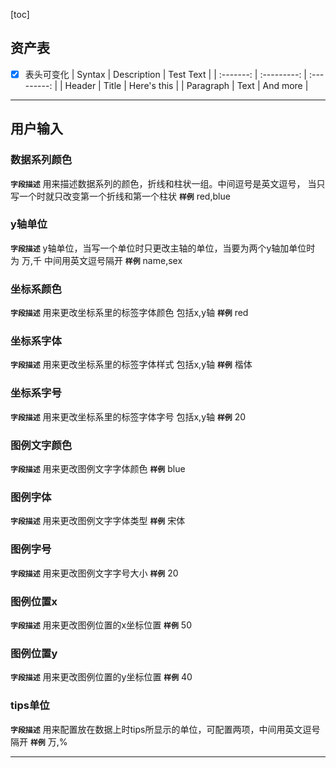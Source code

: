 [toc]
## 资产表
+ [x] 表头可变化
   |  Syntax   | Description |  Test Text  |
   | :-------: | :---------: | :---------: |
   |  Header   |    Title    | Here's this |
   | Paragraph |    Text     |  And more   |

---
## 用户输入 
### 数据系列颜色
**`字段描述`**
用来描述数据系列的颜色，折线和柱状一组。中间逗号是英文逗号，
当只写一个时就只改变第一个折线和第一个柱状
**`样例`**
red,blue
### y轴单位
**`字段描述`**
y轴单位，当写一个单位时只更改主轴的单位，当要为两个y轴加单位时 为 万,千 中间用英文逗号隔开
**`样例`**
name,sex

### 坐标系颜色
**`字段描述`**
用来更改坐标系里的标签字体颜色 包括x,y轴
**`样例`**
red

### 坐标系字体
**`字段描述`**
用来更改坐标系里的标签字体样式 包括x,y轴
**`样例`**
楷体

### 坐标系字号
**`字段描述`**
用来更改坐标系里的标签字体字号 包括x,y轴
**`样例`**
20


### 图例文字颜色
**`字段描述`**
用来更改图例文字字体颜色 
**`样例`**
blue


### 图例字体
**`字段描述`**
用来更改图例文字字体类型
**`样例`**
宋体

### 图例字号
**`字段描述`**
用来更改图例文字字号大小
**`样例`**
20

### 图例位置x
**`字段描述`**
 用来更改图例位置的x坐标位置
**`样例`**
50

### 图例位置y
**`字段描述`**
用来更改图例位置的y坐标位置
**`样例`**
40

### tips单位
**`字段描述`**
用来配置放在数据上时tips所显示的单位，可配置两项，中间用英文逗号隔开
**`样例`**
万,%

---

